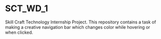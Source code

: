 # SCT_WD_1
Skill Craft Technology Internship Project.
This repository contains a task of making a creative navigation bar which changes color while hovering or when clicked.
